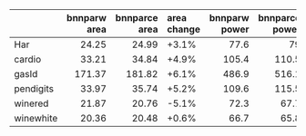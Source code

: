 |           |   bnnparw area |   bnnparce area | area change   |   bnnparw power |   bnnparce power | power change   |
|:----------|---------------:|----------------:|:--------------|----------------:|-----------------:|:---------------|
| Har       |          24.25 |           24.99 | +3.1%         |            77.6 |             79   | +1.8%          |
| cardio    |          33.21 |           34.84 | +4.9%         |           105.4 |            110.5 | +4.8%          |
| gasId     |         171.37 |          181.82 | +6.1%         |           486.9 |            516.1 | +6.0%          |
| pendigits |          33.97 |           35.74 | +5.2%         |           109.6 |            115.5 | +5.4%          |
| winered   |          21.87 |           20.76 | -5.1%         |            72.3 |             67.7 | -6.4%          |
| winewhite |          20.36 |           20.48 | +0.6%         |            66.7 |             65.8 | -1.3%          |